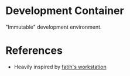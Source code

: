 # Development Container

"Immutable" development environment.

# References

- Heavily inspired by [fatih's workstation](https://github.com/fatih/dotfiles/tree/master/workstation)
